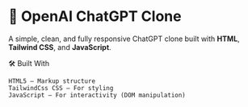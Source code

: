 
# 🧠 OpenAI ChatGPT Clone
A simple, clean, and fully responsive ChatGPT clone built with **HTML**, **Tailwind CSS**, and **JavaScript**.

🛠️ Built With

    HTML5 – Markup structure
    TailwindCss CSS – For styling 
    JavaScript – For interactivity (DOM manipulation)
